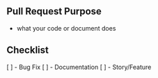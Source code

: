 ## Pull Request Purpose

 - what your code or document does

## Checklist

[ ] - Bug Fix
[ ] - Documentation
[ ] - Story/Feature
